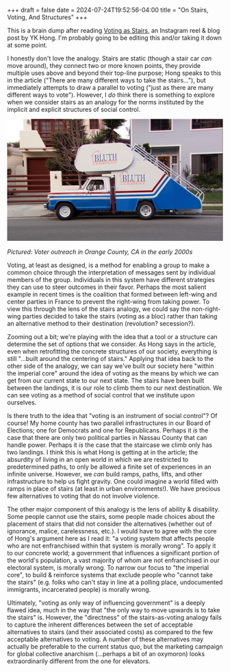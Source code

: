 +++ 
draft = false
date = 2024-07-24T19:52:56-04:00
title = "On Stairs, Voting, And Structures"
+++

This is a brain dump after reading [Voting as Stairs](https://ykhong.com/writes/voting-as-stairs/), an Instagram reel & blog post by YK Hong. I'm probably going to be editing this and/or taking it down at some point.

I honestly don't love the analogy. Stairs are static (though a stair car _can_ move around), they connect two or more known points, they provide multiple uses above and beyond their top-line purpose; Hong speaks to this in the article ("There are many different ways to take the stairs..."), but immediately attempts to draw a parallel to voting ("just as there are many different ways to vote"). However, I _do_ think there is something to explore when we consider stairs as an analogy for the norms instituted by the implicit and explicit structures of social control.

![](/images/bluth_stair_car.png)

_Pictured: Voter outreach in Orange County, CA in the early 2000s_

Voting, at least as designed, is a method for enabling a group to make a common choice through the interpretation of messages sent by individual members of the group. Individuals in this system have different strategies they can use to steer outcomes in their favor. Perhaps the most salient example in recent times is the coalition that formed between left-wing and center parties in France to prevent the right-wing from taking power. To view this through the lens of the stairs analogy, we could say the non-right-wing parties decided to take the stairs (voting as a bloc) rather than taking an alternative method to their destination (revolution? secession?).

Zooming out a bit; we're playing with the idea that a tool or a structure can determine the set of options that we consider. As Hong says in the article, even when retrofitting the concrete structures of our society, everything is still "...built around the centering of stairs." Applying that idea back to the other side of the analogy, we can say we've built our society here "within the imperial core" around the idea of voting as the means by which we can get from our current state to our next state. The stairs have been built between the landings, it is our role to climb them to our next destination. We can see voting as a method of social control that we institute upon ourselves.

Is there truth to the idea that "voting is an instrument of social control"? Of course! My home county has two parallel infrastructures in our Board of Elections; one for Democrats and one for Republicans. Perhaps it _is_ the case that there are only two political parties in Nassau County that can handle power. Perhaps it _is_ the case that the staircase we climb only has two landings. I think this is what Hong is getting at in the article; the absurdity of living in an open world in which we are restricted to predetermined paths, to only be allowed a finite set of experiences in an infinite universe. However, we _can_ build ramps, paths, lifts, and other infrastructure to help us fight gravity. One could imagine a world filled with ramps in place of stairs (at least in urban environments!). We have precious few alternatives to voting that do not involve violence.

The other major component of this analogy is the lens of ability & disability. Some people cannot use the stairs, some people made choices about the placement of stairs that did not consider the alternatives (whether out of ignorance, malice, carelessness, etc.). I would have to agree with the core of Hong's argument here as I read it: "a voting system that affects people who are not enfranchised within that system is morally wrong". To apply it to our concrete world; a government that influences a significant portion of the world's population, a vast majority of whom are not enfranchised in our electoral system, is morally wrong. To narrow our focus to "the imperial core", to build & reinforce systems that exclude people who "cannot take the stairs" (e.g. folks who can't stay in line at a polling place, undocumented immigrants, incarcerated people) is morally wrong.

Ultimately, "voting as only way of influencing government" is a deeply flawed idea, much in the way that "the only way to move upwards is to take the stairs" is. However, the "directness" of the stairs-as-voting analogy fails to capture the inherent differences between the set of acceptable alternatives to stairs (and their associated costs) as compared to the few acceptable alternatives to voting. A number of these alternatives may actually be preferable to the current status quo, but the marketing campaign for global collective anarchism (...perhaps a bit of an oxymoron) looks extraordinarily different from the one for elevators.
